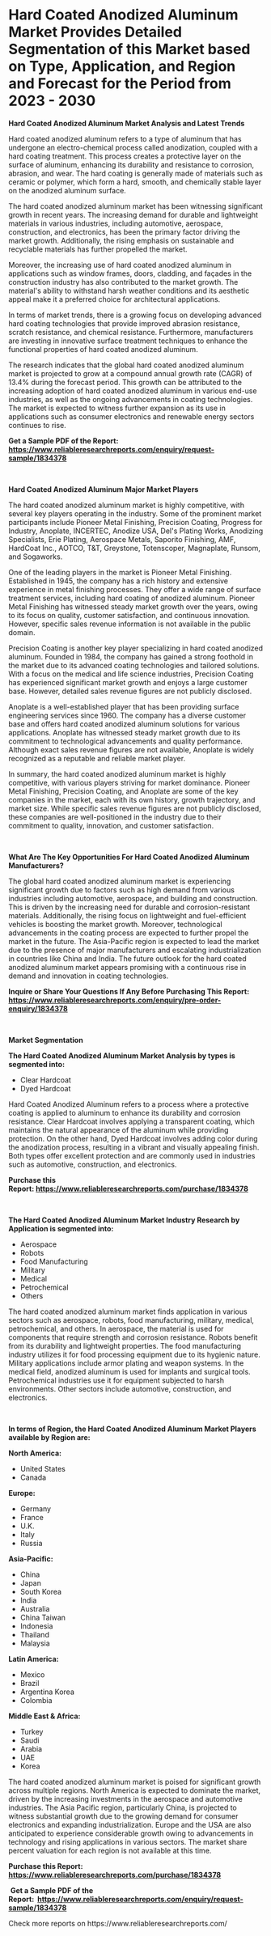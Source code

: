 <p><h1>Hard Coated Anodized Aluminum Market Provides Detailed Segmentation of this Market based on Type, Application, and Region and Forecast for the Period from 2023 - 2030</h1></p><p><strong>Hard Coated Anodized Aluminum Market Analysis and Latest Trends</strong></p>
<p><p>Hard coated anodized aluminum refers to a type of aluminum that has undergone an electro-chemical process called anodization, coupled with a hard coating treatment. This process creates a protective layer on the surface of aluminum, enhancing its durability and resistance to corrosion, abrasion, and wear. The hard coating is generally made of materials such as ceramic or polymer, which form a hard, smooth, and chemically stable layer on the anodized aluminum surface.</p><p>The hard coated anodized aluminum market has been witnessing significant growth in recent years. The increasing demand for durable and lightweight materials in various industries, including automotive, aerospace, construction, and electronics, has been the primary factor driving the market growth. Additionally, the rising emphasis on sustainable and recyclable materials has further propelled the market.</p><p>Moreover, the increasing use of hard coated anodized aluminum in applications such as window frames, doors, cladding, and façades in the construction industry has also contributed to the market growth. The material's ability to withstand harsh weather conditions and its aesthetic appeal make it a preferred choice for architectural applications.</p><p>In terms of market trends, there is a growing focus on developing advanced hard coating technologies that provide improved abrasion resistance, scratch resistance, and chemical resistance. Furthermore, manufacturers are investing in innovative surface treatment techniques to enhance the functional properties of hard coated anodized aluminum.</p><p>The research indicates that the global hard coated anodized aluminum market is projected to grow at a compound annual growth rate (CAGR) of 13.4% during the forecast period. This growth can be attributed to the increasing adoption of hard coated anodized aluminum in various end-use industries, as well as the ongoing advancements in coating technologies. The market is expected to witness further expansion as its use in applications such as consumer electronics and renewable energy sectors continues to rise.</p></p>
<p><strong>Get a Sample PDF of the Report:&nbsp; <a href="https://www.reliableresearchreports.com/enquiry/request-sample/1834378">https://www.reliableresearchreports.com/enquiry/request-sample/1834378</a></strong></p>
<p>&nbsp;</p>
<p><strong>Hard Coated Anodized Aluminum Major Market Players</strong></p>
<p><p>The hard coated anodized aluminum market is highly competitive, with several key players operating in the industry. Some of the prominent market participants include Pioneer Metal Finishing, Precision Coating, Progress for Industry, Anoplate, INCERTEC, Anodize USA, Del's Plating Works, Anodizing Specialists, Erie Plating, Aerospace Metals, Saporito Finishing, AMF, HardCoat Inc., AOTCO, T&T, Greystone, Totenscoper, Magnaplate, Runsom, and Sogaworks.</p><p>One of the leading players in the market is Pioneer Metal Finishing. Established in 1945, the company has a rich history and extensive experience in metal finishing processes. They offer a wide range of surface treatment services, including hard coating of anodized aluminum. Pioneer Metal Finishing has witnessed steady market growth over the years, owing to its focus on quality, customer satisfaction, and continuous innovation. However, specific sales revenue information is not available in the public domain.</p><p>Precision Coating is another key player specializing in hard coated anodized aluminum. Founded in 1984, the company has gained a strong foothold in the market due to its advanced coating technologies and tailored solutions. With a focus on the medical and life science industries, Precision Coating has experienced significant market growth and enjoys a large customer base. However, detailed sales revenue figures are not publicly disclosed.</p><p>Anoplate is a well-established player that has been providing surface engineering services since 1960. The company has a diverse customer base and offers hard coated anodized aluminum solutions for various applications. Anoplate has witnessed steady market growth due to its commitment to technological advancements and quality performance. Although exact sales revenue figures are not available, Anoplate is widely recognized as a reputable and reliable market player.</p><p>In summary, the hard coated anodized aluminum market is highly competitive, with various players striving for market dominance. Pioneer Metal Finishing, Precision Coating, and Anoplate are some of the key companies in the market, each with its own history, growth trajectory, and market size. While specific sales revenue figures are not publicly disclosed, these companies are well-positioned in the industry due to their commitment to quality, innovation, and customer satisfaction.</p></p>
<p>&nbsp;</p>
<p><strong>What Are The Key Opportunities For Hard Coated Anodized Aluminum Manufacturers?</strong></p>
<p><p>The global hard coated anodized aluminum market is experiencing significant growth due to factors such as high demand from various industries including automotive, aerospace, and building and construction. This is driven by the increasing need for durable and corrosion-resistant materials. Additionally, the rising focus on lightweight and fuel-efficient vehicles is boosting the market growth. Moreover, technological advancements in the coating process are expected to further propel the market in the future. The Asia-Pacific region is expected to lead the market due to the presence of major manufacturers and escalating industrialization in countries like China and India. The future outlook for the hard coated anodized aluminum market appears promising with a continuous rise in demand and innovation in coating technologies.</p></p>
<p><strong>Inquire or Share Your Questions If Any Before Purchasing This Report: <a href="https://www.reliableresearchreports.com/enquiry/pre-order-enquiry/1834378">https://www.reliableresearchreports.com/enquiry/pre-order-enquiry/1834378</a></strong></p>
<p>&nbsp;</p>
<p><strong>Market Segmentation</strong></p>
<p><strong>The Hard Coated Anodized Aluminum Market Analysis by types is segmented into:</strong></p>
<p><ul><li>Clear Hardcoat</li><li>Dyed Hardcoat</li></ul></p>
<p><p>Hard Coated Anodized Aluminum refers to a process where a protective coating is applied to aluminum to enhance its durability and corrosion resistance. Clear Hardcoat involves applying a transparent coating, which maintains the natural appearance of the aluminum while providing protection. On the other hand, Dyed Hardcoat involves adding color during the anodization process, resulting in a vibrant and visually appealing finish. Both types offer excellent protection and are commonly used in industries such as automotive, construction, and electronics.</p></p>
<p><strong>Purchase this Report:&nbsp;<a href="https://www.reliableresearchreports.com/purchase/1834378">https://www.reliableresearchreports.com/purchase/1834378</a></strong></p>
<p>&nbsp;</p>
<p><strong>The Hard Coated Anodized Aluminum Market Industry Research by Application is segmented into:</strong></p>
<p><ul><li>Aerospace</li><li>Robots</li><li>Food Manufacturing</li><li>Military</li><li>Medical</li><li>Petrochemical</li><li>Others</li></ul></p>
<p><p>The hard coated anodized aluminum market finds application in various sectors such as aerospace, robots, food manufacturing, military, medical, petrochemical, and others. In aerospace, the material is used for components that require strength and corrosion resistance. Robots benefit from its durability and lightweight properties. The food manufacturing industry utilizes it for food processing equipment due to its hygienic nature. Military applications include armor plating and weapon systems. In the medical field, anodized aluminum is used for implants and surgical tools. Petrochemical industries use it for equipment subjected to harsh environments. Other sectors include automotive, construction, and electronics.</p></p>
<p>&nbsp;</p>
<p><strong>In terms of Region, the Hard Coated Anodized Aluminum Market Players available by Region are:</strong></p>
<p>
    <p> <strong> North America: </strong>
        <ul>
            <li>United States</li>
            <li>Canada</li>
        </ul>
        </p> 
    <p> <strong> Europe: </strong>
        <ul>
            <li>Germany</li>
            <li>France</li>
            <li>U.K.</li>
            <li>Italy</li>
            <li>Russia</li>
        </ul>
        </p> 
    <p> <strong> Asia-Pacific: </strong>
        <ul>
            <li>China</li>
            <li>Japan</li>
            <li>South Korea</li>
            <li>India</li>
            <li>Australia</li>
            <li>China Taiwan</li>
            <li>Indonesia</li>
            <li>Thailand</li>
            <li>Malaysia</li>
        </ul>
        </p> 
    <p> <strong> Latin America: </strong>
        <ul>
            <li>Mexico</li>
            <li>Brazil</li>
            <li>Argentina Korea</li>
            <li>Colombia</li>
        </ul>
        </p> 
    <p> <strong> Middle East & Africa: </strong>
        <ul>
            <li>Turkey</li>
            <li>Saudi</li>
            <li>Arabia</li>
            <li>UAE</li>
            <li>Korea</li>
        </ul>
    </p>
    </p>
<p><p>The hard coated anodized aluminum market is poised for significant growth across multiple regions. North America is expected to dominate the market, driven by the increasing investments in the aerospace and automotive industries. The Asia Pacific region, particularly China, is projected to witness substantial growth due to the growing demand for consumer electronics and expanding industrialization. Europe and the USA are also anticipated to experience considerable growth owing to advancements in technology and rising applications in various sectors. The market share percent valuation for each region is not available at this time.</p></p>
<p><strong>Purchase this Report: <a href="https://www.reliableresearchreports.com/purchase/1834378">https://www.reliableresearchreports.com/purchase/1834378</a></strong></p>
<p>&nbsp;<strong>Get a Sample PDF of the Report:&nbsp;&nbsp;<a href="https://www.reliableresearchreports.com/enquiry/request-sample/1834378">https://www.reliableresearchreports.com/enquiry/request-sample/1834378</a></strong></p>
<p><strong></strong></p>
<p>Check more reports on https://www.reliableresearchreports.com/</p>